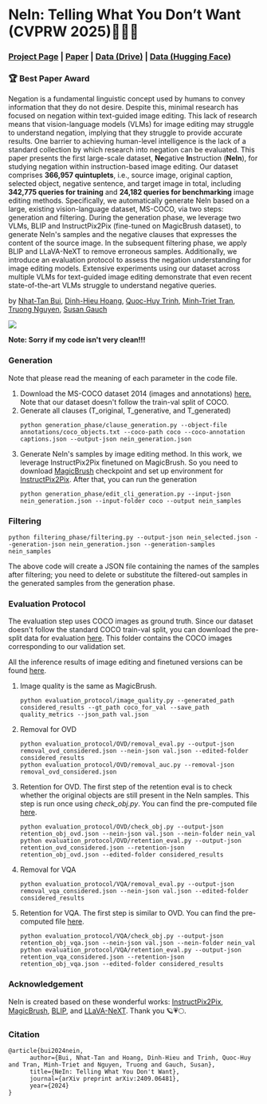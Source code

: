 # NeIn: Telling What You Don’t Want (CVPRW 2025)🌱🌻🌺

### [Project Page](https://tanbuinhat.github.io/NeIn/) | [Paper](https://arxiv.org/abs/2409.06481) | [Data (Drive)](https://drive.google.com/drive/folders/1pxiV6G__cWZ0qMOh4nDTTSiCQfkgyxPD?usp=drive_link) | [Data (Hugging Face)](https://huggingface.co/datasets/nhatttanbui/NeIn)

### 🏆 Best Paper Award

Negation is a fundamental linguistic concept used by humans to convey information that they do not desire. Despite this, minimal research has focused on negation within text-guided image editing. This lack of research means that vision-language models (VLMs) for image editing may struggle to understand negation, implying that they struggle to provide accurate results. One barrier to achieving human-level intelligence is the lack of a standard collection by which research into negation can be evaluated.
This paper presents the first large-scale dataset, **Ne**gative <b>In</b>struction (<b>NeIn</b>), for studying negation within instruction-based image editing. Our dataset comprises <b>366,957 quintuplets</b>, i.e., source image, original caption, selected object, negative sentence, and target image in total, including <b>342,775 queries for training</b> and <b>24,182 queries for benchmarking</b> image editing methods.
Specifically, we automatically generate NeIn based on a large, existing vision-language dataset, MS-COCO, via two steps: generation and filtering. 
During the generation phase, we leverage two VLMs, BLIP and InstructPix2Pix (fine-tuned on MagicBrush dataset), to generate NeIn's samples and the negative clauses that expresses the content of the source image. In the subsequent filtering phase, we apply BLIP and LLaVA-NeXT to remove erroneous samples.
Additionally, we introduce an evaluation protocol to assess the negation understanding for image editing models.
Extensive experiments using our dataset across multiple VLMs for text-guided image editing demonstrate that even recent state-of-the-art VLMs struggle to understand negative queries.


by [Nhat-Tan Bui](https://tanbuinhat.github.io/), [Dinh-Hieu Hoang](https://scholar.google.com/citations?user=713F7a8AAAAJ), [Quoc-Huy Trinh](https://huyquoctrinh.onrender.com/), [Minh-Triet Tran](https://en.hcmus.edu.vn/profile/tran-minh-triet/), [Truong Nguyen](https://jacobsschool.ucsd.edu/people/profile/truong-q-nguyen), [Susan Gauch](https://engineering.uark.edu/electrical-engineering-computer-science/computer-science-faculty/uid/sgauch/name/Susan+E.+Gauch/)


<image src="static/images/process.png">

<b>Note: Sorry if my code isn't very clean!!!</b>

### Generation
Note that please read the meaning of each parameter in the code file.
<ol>
<li> Download the MS-COCO dataset 2014 (images and annotations) <a href="https://cocodataset.org/#download">here.</a> Note that our dataset doesn't follow the train-val split of COCO.</li>
   
<li> Generate all clauses (T_original, T_generative, and T_generated)</li>
   
```
python generation_phase/clause_generation.py --object-file annotations/coco_objects.txt --coco-path coco --coco-annotation captions.json --output-json nein_generation.json
```

<li> Generate NeIn's samples by image editing method. In this work, we leverage InstructPix2Pix finetuned on MagicBrush. So you need to download <a href="https://osu-nlp-group.github.io/MagicBrush/">MagicBrush</a> checkpoint and set up environment for <a href="https://github.com/timothybrooks/instruct-pix2pix">InstructPix2Pix</a>. After that, you can run the generation</li>
   
```
python generation_phase/edit_cli_generation.py --input-json nein_generation.json --input-folder coco --output nein_samples
```
</ol>

### Filtering

```
python filtering_phase/filtering.py --output-json nein_selected.json --generation-json nein_generation.json --generation-samples nein_samples
```
The above code will create a JSON file containing the names of the samples after filtering; you need to delete or substitute the filtered-out samples in the generated samples from the generation phase.

### Evaluation Protocol
The evaluation step uses COCO images as ground truth. Since our dataset doesn't follow the standard COCO train-val split, you can download the pre-split data for evaluation <a href="https://drive.google.com/file/d/17vXF9ujsFyParFOYXoghwRdsd9SvhrXc/view?usp=drive_link">here</a>. This folder contains the COCO images corresponding to our validation set.

All the inference results of image editing and finetuned versions can be found <a href="https://drive.google.com/drive/folders/1CtlG1vkUsdBC9VvULuLYfcgaPTZTVHAL?usp=drive_link">here</a>.
<ol>
<li> Image quality is the same as MagicBrush. 

```
python evaluation_protocol/image_quality.py --generated_path considered_results --gt_path coco_for_val --save_path quality_metrics --json_path val.json
```
<li>Removal for OVD</li>

```
python evaluation_protocol/OVD/removal_eval.py --output-json removal_ovd_considered.json --nein-json val.json --edited-folder considered_results
python evaluation_protocol/OVD/removal_auc.py --removal-json removal_ovd_considered.json
```

<li>Retention for OVD. The first step of the retention eval is to check whether the original objects are still present in the NeIn samples. This step is run once using <em>check_obj.py</em>. You can find the pre-computed file <a href="https://drive.google.com/file/d/1EtRnMHaeGjWu5TWrPZdQSCakUW9H_W5O/view?usp=drive_link">here</a>.</li>

```
python evaluation_protocol/OVD/check_obj.py --output-json retention_obj_ovd.json --nein-json val.json --nein-folder nein_val
python evaluation_protocol/OVD/retention_eval.py --output-json retention_ovd_considered.json --retention-json retention_obj_ovd.json --edited-folder considered_results
```

<li>Removal for VQA</li>

```
python evaluation_protocol/VQA/removal_eval.py --output-json removal_vqa_considered.json --nein-json val.json --edited-folder considered_results
```

<li>Retention for VQA. The first step is similar to OVD. You can find the pre-computed file <a href="https://drive.google.com/file/d/1eKd0jy7m_iO0PEKRhVI5ioFT-_XhAE1k/view?usp=drive_link">here</a>.</li>

```
python evaluation_protocol/VQA/check_obj.py --output-json retention_obj_vqa.json --nein-json val.json --nein-folder nein_val
python evaluation_protocol/VQA/retention_eval.py --output-json retention_vqa_considered.json --retention-json retention_obj_vqa.json --edited-folder considered_results
```
</ol>



### Acknowledgement
NeIn is created based on these wonderful works: [InstructPix2Pix](https://www.timothybrooks.com/instruct-pix2pix), [MagicBrush](https://osu-nlp-group.github.io/MagicBrush/), [BLIP](https://github.com/salesforce/BLIP), and [LLaVA-NeXT](https://llava-vl.github.io/blog/2024-01-30-llava-next/). Thank you 🪐💗🌕.

### Citation

```
@article{bui2024nein,
      author={Bui, Nhat-Tan and Hoang, Dinh-Hieu and Trinh, Quoc-Huy and Tran, Minh-Triet and Nguyen, Truong and Gauch, Susan},
      title={NeIn: Telling What You Don't Want},
      journal={arXiv preprint arXiv:2409.06481},
      year={2024}
}
```
